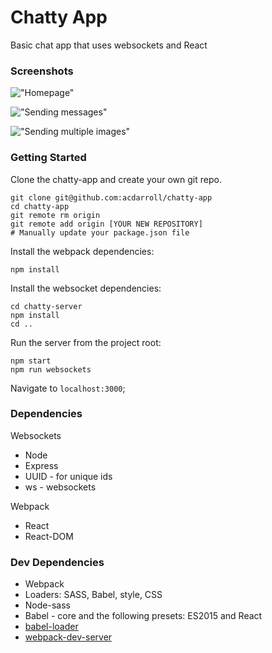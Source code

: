 Chatty App
=====================

Basic chat app that uses websockets and React

### Screenshots

!["Homepage"]()

!["Sending messages"]()

!["Sending multiple images"]()

### Getting Started

Clone the chatty-app and create your own git repo.

```
git clone git@github.com:acdarroll/chatty-app
cd chatty-app
git remote rm origin
git remote add origin [YOUR NEW REPOSITORY]
# Manually update your package.json file
```

Install the webpack dependencies:

```
npm install
```

Install the websocket dependencies:

```
cd chatty-server
npm install
cd ..
```

Run the server from the project root:

```
npm start
npm run websockets
```

Navigate to `localhost:3000`;

### Dependencies

Websockets

* Node
* Express
* UUID - for unique ids
* ws - websockets

Webpack

* React
* React-DOM

### Dev Dependencies

* Webpack
* Loaders: SASS, Babel, style, CSS
* Node-sass
* Babel - core and the following presets: ES2015 and React
* [babel-loader](https://github.com/babel/babel-loader)
* [webpack-dev-server](https://github.com/webpack/webpack-dev-server)
